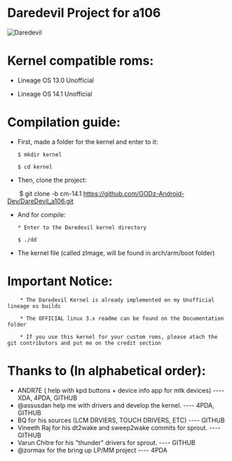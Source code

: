 # Daredevil Project for a106

![Daredevil](http://s24.postimg.org/snrt08gut/image.png "Daredevil Kernel logo")

# Kernel compatible roms:

  * Lineage OS 13.0 Unofficial
  
  * Lineage OS 14.1 Unofficial

# Compilation guide:
  
  * First, made a folder for the kernel and enter to it:

        $ mkdir kernel

        $ cd kernel

  * Then, clone the project: 

        $ git clone -b cm-14.1 https://github.com/GODz-Android-Dev/DareDevil_a106.git


  * And for compile:

        * Enter to the Daredevil kernel directory 

        $ ./dd

  * The kernel file (called zImage, will be found in arch/arm/boot folder)


# Important Notice:

        * The Daredevil Kernel is already implemented on my Unofficial lineage os builds

        * The OFFICIAL linux 3.x readme can be found on the Documentation folder

        * If you use this kernel for your custom roms, please atach the git contributors and put me on the credit section


# Thanks to (In alphabetical order):

   * ANDR7E ( help with kpd buttons + device info app for mtk devices) ---- XDA, 4PDA, GITHUB
   * @assusdan help me with drivers and develop the kernel. ---- 4PDA, GITHUB
   * BQ for his sources (LCM DRVIERS, TOUCH DRIVERS, ETC) ---- GITHUB
   * Vineeth Raj for his dt2wake and sweep2wake commits for sprout. ---- GITHUB
   * Varun Chitre for his "thunder" drivers for sprout. ---- GITHUB
   * @zormax for the bring up LP/MM project ---- 4PDA
